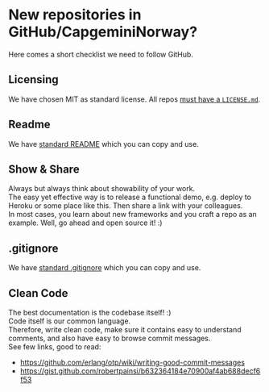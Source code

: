 # New repositories in GitHub/CapgeminiNorway?  

Here comes a short checklist we need to follow GitHub.

## Licensing
We have chosen MIT as standard license. All repos [must have a `LICENSE.md`](LICENSING.md).

## Readme
We have [standard README](README.template.md) which you can copy and use.

## Show & Share  
Always but always think about showability of your work.  
The easy yet effective way is to release a functional demo, e.g. deploy to Heroku or some place like this. Then share a link with your colleagues.     
In most cases, you learn about new frameworks and you craft a repo as an example. Well, go ahead and open source it! :)    

## .gitignore  
We have [standard .gitignore](.gitignore) which you can copy and use.  

## Clean Code  
The best documentation is the codebase itself! :)  
Code itself is our common language.  
Therefore, write clean code, make sure it contains easy to understand comments, and also have easy to browse commit messages.  
See few links, good to read:  

- https://github.com/erlang/otp/wiki/writing-good-commit-messages
- https://gist.github.com/robertpainsi/b632364184e70900af4ab688decf6f53
